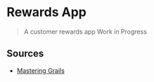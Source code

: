 # Rewards App

> A customer rewards app
> Work in Progress









## Sources

- [Mastering Grails](https://www.udemy.com/mastering-grails/learn/v4/t/lecture/1165654?start=15)

